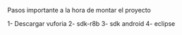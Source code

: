 Pasos importante a la hora de montar el proyecto

1- Descargar vuforia
2- sdk-r8b
3- sdk android
4- eclipse
